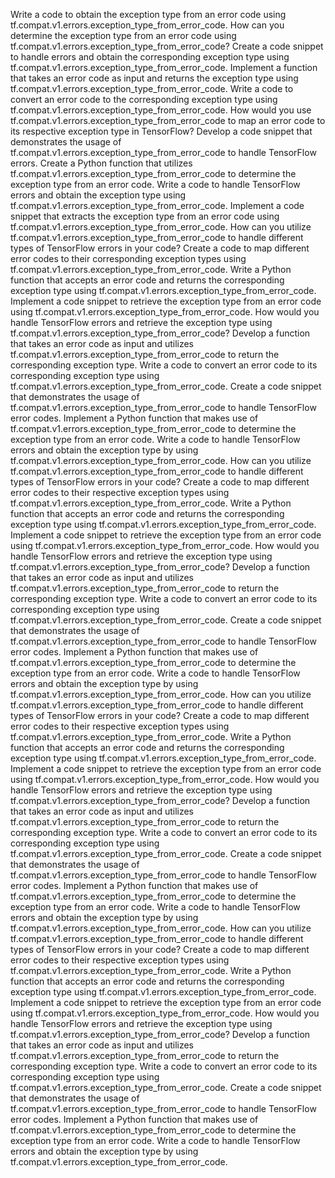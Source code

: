 Write a code to obtain the exception type from an error code using tf.compat.v1.errors.exception_type_from_error_code.
How can you determine the exception type from an error code using tf.compat.v1.errors.exception_type_from_error_code?
Create a code snippet to handle errors and obtain the corresponding exception type using tf.compat.v1.errors.exception_type_from_error_code.
Implement a function that takes an error code as input and returns the exception type using tf.compat.v1.errors.exception_type_from_error_code.
Write a code to convert an error code to the corresponding exception type using tf.compat.v1.errors.exception_type_from_error_code.
How would you use tf.compat.v1.errors.exception_type_from_error_code to map an error code to its respective exception type in TensorFlow?
Develop a code snippet that demonstrates the usage of tf.compat.v1.errors.exception_type_from_error_code to handle TensorFlow errors.
Create a Python function that utilizes tf.compat.v1.errors.exception_type_from_error_code to determine the exception type from an error code.
Write a code to handle TensorFlow errors and obtain the exception type using tf.compat.v1.errors.exception_type_from_error_code.
Implement a code snippet that extracts the exception type from an error code using tf.compat.v1.errors.exception_type_from_error_code.
How can you utilize tf.compat.v1.errors.exception_type_from_error_code to handle different types of TensorFlow errors in your code?
Create a code to map different error codes to their corresponding exception types using tf.compat.v1.errors.exception_type_from_error_code.
Write a Python function that accepts an error code and returns the corresponding exception type using tf.compat.v1.errors.exception_type_from_error_code.
Implement a code snippet to retrieve the exception type from an error code using tf.compat.v1.errors.exception_type_from_error_code.
How would you handle TensorFlow errors and retrieve the exception type using tf.compat.v1.errors.exception_type_from_error_code?
Develop a function that takes an error code as input and utilizes tf.compat.v1.errors.exception_type_from_error_code to return the corresponding exception type.
Write a code to convert an error code to its corresponding exception type using tf.compat.v1.errors.exception_type_from_error_code.
Create a code snippet that demonstrates the usage of tf.compat.v1.errors.exception_type_from_error_code to handle TensorFlow error codes.
Implement a Python function that makes use of tf.compat.v1.errors.exception_type_from_error_code to determine the exception type from an error code.
Write a code to handle TensorFlow errors and obtain the exception type by using tf.compat.v1.errors.exception_type_from_error_code.
How can you utilize tf.compat.v1.errors.exception_type_from_error_code to handle different types of TensorFlow errors in your code?
Create a code to map different error codes to their respective exception types using tf.compat.v1.errors.exception_type_from_error_code.
Write a Python function that accepts an error code and returns the corresponding exception type using tf.compat.v1.errors.exception_type_from_error_code.
Implement a code snippet to retrieve the exception type from an error code using tf.compat.v1.errors.exception_type_from_error_code.
How would you handle TensorFlow errors and retrieve the exception type using tf.compat.v1.errors.exception_type_from_error_code?
Develop a function that takes an error code as input and utilizes tf.compat.v1.errors.exception_type_from_error_code to return the corresponding exception type.
Write a code to convert an error code to its corresponding exception type using tf.compat.v1.errors.exception_type_from_error_code.
Create a code snippet that demonstrates the usage of tf.compat.v1.errors.exception_type_from_error_code to handle TensorFlow error codes.
Implement a Python function that makes use of tf.compat.v1.errors.exception_type_from_error_code to determine the exception type from an error code.
Write a code to handle TensorFlow errors and obtain the exception type by using tf.compat.v1.errors.exception_type_from_error_code.
How can you utilize tf.compat.v1.errors.exception_type_from_error_code to handle different types of TensorFlow errors in your code?
Create a code to map different error codes to their respective exception types using tf.compat.v1.errors.exception_type_from_error_code.
Write a Python function that accepts an error code and returns the corresponding exception type using tf.compat.v1.errors.exception_type_from_error_code.
Implement a code snippet to retrieve the exception type from an error code using tf.compat.v1.errors.exception_type_from_error_code.
How would you handle TensorFlow errors and retrieve the exception type using tf.compat.v1.errors.exception_type_from_error_code?
Develop a function that takes an error code as input and utilizes tf.compat.v1.errors.exception_type_from_error_code to return the corresponding exception type.
Write a code to convert an error code to its corresponding exception type using tf.compat.v1.errors.exception_type_from_error_code.
Create a code snippet that demonstrates the usage of tf.compat.v1.errors.exception_type_from_error_code to handle TensorFlow error codes.
Implement a Python function that makes use of tf.compat.v1.errors.exception_type_from_error_code to determine the exception type from an error code.
Write a code to handle TensorFlow errors and obtain the exception type by using tf.compat.v1.errors.exception_type_from_error_code.
How can you utilize tf.compat.v1.errors.exception_type_from_error_code to handle different types of TensorFlow errors in your code?
Create a code to map different error codes to their respective exception types using tf.compat.v1.errors.exception_type_from_error_code.
Write a Python function that accepts an error code and returns the corresponding exception type using tf.compat.v1.errors.exception_type_from_error_code.
Implement a code snippet to retrieve the exception type from an error code using tf.compat.v1.errors.exception_type_from_error_code.
How would you handle TensorFlow errors and retrieve the exception type using tf.compat.v1.errors.exception_type_from_error_code?
Develop a function that takes an error code as input and utilizes tf.compat.v1.errors.exception_type_from_error_code to return the corresponding exception type.
Write a code to convert an error code to its corresponding exception type using tf.compat.v1.errors.exception_type_from_error_code.
Create a code snippet that demonstrates the usage of tf.compat.v1.errors.exception_type_from_error_code to handle TensorFlow error codes.
Implement a Python function that makes use of tf.compat.v1.errors.exception_type_from_error_code to determine the exception type from an error code.
Write a code to handle TensorFlow errors and obtain the exception type by using tf.compat.v1.errors.exception_type_from_error_code.